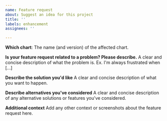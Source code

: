 ```yaml
---
name: Feature request
about: Suggest an idea for this project
title: ''
labels: enhancement
assignees: ''

---
```


**Which chart**:
The name (and version) of the affected chart.

**Is your feature request related to a problem? Please describe.**
A clear and concise description of what the problem is. Ex. I'm always frustrated when [...]

**Describe the solution you'd like**
A clear and concise description of what you want to happen.

**Describe alternatives you've considered**
A clear and concise description of any alternative solutions or features you've considered.

**Additional context**
Add any other context or screenshots about the feature request here.

